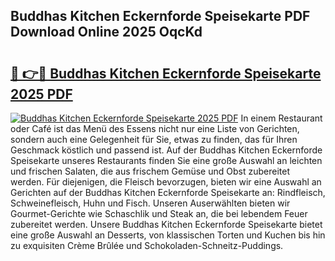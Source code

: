 ## Buddhas Kitchen Eckernforde Speisekarte PDF Download Online 2025 OqcKd

# <h2><a href="http://gc91wo.nevu.top/?p=Buddhas+Kitchen+Eckernforde+Speisekarte">🔗 👉🔴 Buddhas Kitchen Eckernforde Speisekarte 2025 PDF</a></h2>

[![Buddhas Kitchen Eckernforde Speisekarte 2025 PDF](https://i.imgur.com/dBaPXMq.png)](http://gc91wo.nevu.top/?p=Buddhas+Kitchen+Eckernforde+Speisekarte)
In einem Restaurant oder Café ist das Menü des Essens nicht nur eine Liste von Gerichten, sondern auch eine Gelegenheit für Sie, etwas zu finden, das für Ihren Geschmack köstlich und passend ist. Auf der Buddhas Kitchen Eckernforde Speisekarte unseres Restaurants finden Sie eine große Auswahl an leichten und frischen Salaten, die aus frischem Gemüse und Obst zubereitet werden. Für diejenigen, die Fleisch bevorzugen, bieten wir eine Auswahl an Gerichten auf der Buddhas Kitchen Eckernforde Speisekarte an: Rindfleisch, Schweinefleisch, Huhn und Fisch. Unseren Auserwählten bieten wir Gourmet-Gerichte wie Schaschlik und Steak an, die bei lebendem Feuer zubereitet werden. Unsere Buddhas Kitchen Eckernforde Speisekarte bietet eine große Auswahl an Desserts, von klassischen Torten und Kuchen bis hin zu exquisiten Crème Brûlée und Schokoladen-Schneitz-Puddings.

